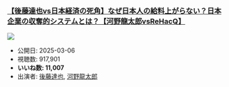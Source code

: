### [【後藤達也vs日本経済の死角】なぜ日本人の給料上がらない？日本企業の収奪的システムとは？【河野龍太郎vsReHacQ】](https://www.youtube.com/watch?v=0mVSxF0JYRs)
[![](https://img.youtube.com/vi/0mVSxF0JYRs/sddefault.jpg)](https://www.youtube.com/watch?v=0mVSxF0JYRs)
-   公開日: 2025-03-06
-   視聴数: 917,901
-   **いいね数: 11,007**
-   出演者: [後藤達也](/rehacq_fan/people/後藤達也 "wikilink"), [河野龍太郎](/rehacq_fan/people/河野龍太郎 "wikilink")
